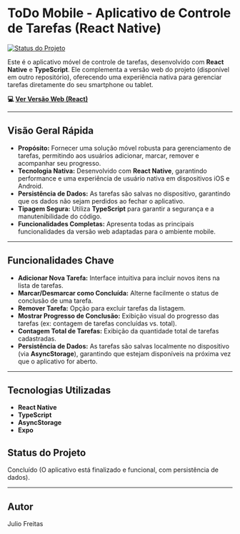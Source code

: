 # ToDo Mobile - Aplicativo de Controle de Tarefas (React Native)

[![Status do Projeto](https://img.shields.io/badge/Status-Concluído-brightgreen)](https://github.com/JulioStars/ToDo-Mobile.git)

Este é o aplicativo móvel de controle de tarefas, desenvolvido com **React Native** e **TypeScript**. Ele complementa a versão web do projeto (disponível em outro repositório), oferecendo uma experiência nativa para gerenciar tarefas diretamente do seu smartphone ou tablet.

**💻 [Ver Versão Web (React)](https://github.com/JulioStars/Lista-de-Tarefas)**

---

## Visão Geral Rápida

* **Propósito:** Fornecer uma solução móvel robusta para gerenciamento de tarefas, permitindo aos usuários adicionar, marcar, remover e acompanhar seu progresso.
* **Tecnologia Nativa:** Desenvolvido com **React Native**, garantindo performance e uma experiência de usuário nativa em dispositivos iOS e Android.
* **Persistência de Dados:** As tarefas são salvas no dispositivo, garantindo que os dados não sejam perdidos ao fechar o aplicativo.
* **Tipagem Segura:** Utiliza **TypeScript** para garantir a segurança e a manutenibilidade do código.
* **Funcionalidades Completas:** Apresenta todas as principais funcionalidades da versão web adaptadas para o ambiente mobile.

---

## Funcionalidades Chave

* **Adicionar Nova Tarefa:** Interface intuitiva para incluir novos itens na lista de tarefas.
* **Marcar/Desmarcar como Concluída:** Alterne facilmente o status de conclusão de uma tarefa.
* **Remover Tarefa:** Opção para excluir tarefas da listagem.
* **Mostrar Progresso de Conclusão:** Exibição visual do progresso das tarefas (ex: contagem de tarefas concluídas vs. total).
* **Contagem Total de Tarefas:** Exibição da quantidade total de tarefas cadastradas.
* **Persistência de Dados:** As tarefas são salvas localmente no dispositivo (via **AsyncStorage**), garantindo que estejam disponíveis na próxima vez que o aplicativo for aberto.

---

## Tecnologias Utilizadas

* **React Native**
* **TypeScript**
* **AsyncStorage**
* **Expo**

## Status do Projeto

Concluído (O aplicativo está finalizado e funcional, com persistência de dados).

---

## Autor

Julio Freitas
